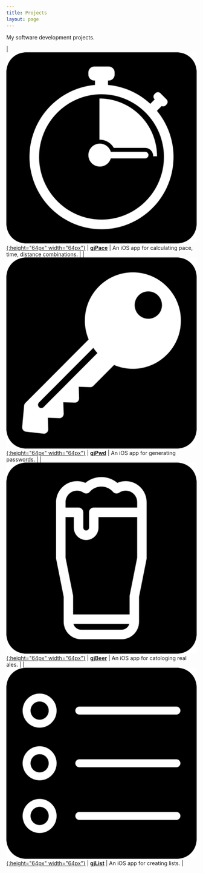 ```yaml
---
title: Projects
layout: page
---
```


My software development projects.

| [![gjPace](/images/gjPace-icon.png){:height="64px" width="64px"}](/gjPace) | [**gjPace**](/gjPace) | An iOS app for calculating pace, time, distance combinations. |
| [![gjPwd](/images/gjPwd-icon.png){:height="64px" width="64px"}](/gjPwd) | [**gjPwd**](/gjPwd) | An iOS app for generating passwords. |
| [![gjBeer](/images/gjBeer-icon.png){:height="64px" width="64px"}](/gjBeer) | [**gjBeer**](/gjBeer) | An iOS app for catologing real ales. |
| [![gjList](/images/gjList-icon.png){:height="64px" width="64px"}](/gjList) | [**gjList**](/gjList) | An iOS app for creating lists. |

